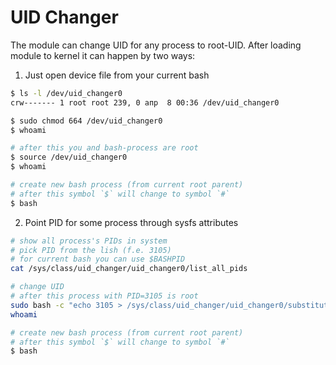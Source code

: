 # UID Changer

The module can change UID for any process to root-UID.
After loading module to kernel it can happen by two ways:

1. Just open device file from your current bash
```sh
$ ls -l /dev/uid_changer0 
crw------- 1 root root 239, 0 апр  8 00:36 /dev/uid_changer0

$ sudo chmod 664 /dev/uid_changer0
$ whoami

# after this you and bash-process are root
$ source /dev/uid_changer0
$ whoami

# create new bash process (from current root parent)
# after this symbol `$` will change to symbol `#`
$ bash
```

2. Point PID for some process through sysfs attributes
```sh
# show all process's PIDs in system
# pick PID from the lish (f.e. 3105)
# for current bash you can use $BASHPID
cat /sys/class/uid_changer/uid_changer0/list_all_pids

# change UID
# after this process with PID=3105 is root
sudo bash -c "echo 3105 > /sys/class/uid_changer/uid_changer0/substitute_uid_for_pid"
whoami

# create new bash process (from current root parent)
# after this symbol `$` will change to symbol `#`
$ bash
```
